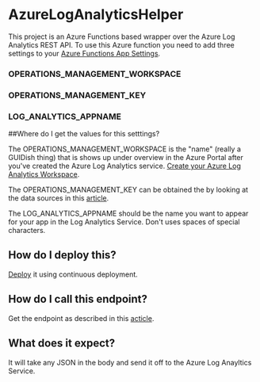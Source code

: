 # AzureLogAnalyticsHelper

This project is an Azure Functions based wrapper over the Azure Log Analytics REST API.  To use this 
Azure function you need to add three settings to your [Azure Functions App Settings](https://docs.microsoft.com/en-us/azure/azure-functions/functions-how-to-use-azure-function-app-settings).

### OPERATIONS_MANAGEMENT_WORKSPACE ###
### OPERATIONS_MANAGEMENT_KEY ###
### LOG_ANALYTICS_APPNAME ###

##Where do I get the values for this setttings?

The OPERATIONS_MANAGEMENT_WORKSPACE is the "name" (really a GUIDish thing) that is shows up under overview in the Azure Portal after you've created the Azure Log Analytics service.  [Create your Azure Log Analytics Workspace](https://docs.microsoft.com/en-us/azure/log-analytics/log-analytics-get-started).

The OPERATIONS_MANAGEMENT_KEY can be obtained the by looking at the data sources in this [article](https://docs.microsoft.com/en-us/azure/log-analytics/log-analytics-windows-agents).

The LOG_ANALYTICS_APPNAME should be the name you want to appear for your app in the Log Analytics Service.  Don't uses spaces of special characters.

## How do I deploy this?
[Deploy](https://docs.microsoft.com/en-us/azure/azure-functions/functions-continuous-deployment) it using continuous deployment.


## How do I call this endpoint?
Get the endpoint as described in this [acticle](https://docs.microsoft.com/en-us/azure/azure-functions/functions-test-a-function#test-a-function-within-functions).

## What does it expect?
It will take any JSON in the body and send it off to the Azure Log Anayltics Service.

